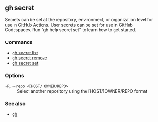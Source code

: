 

## gh secret

Secrets can be set at the repository, environment, or organization level for use in
GitHub Actions. User secrets can be set for use in GitHub Codespaces.
Run "gh help secret set" to learn how to get started.


### Commands

* [gh secret list](./gh_secret_list)
* [gh secret remove](./gh_secret_remove)
* [gh secret set](./gh_secret_set)


### Options


<dl class="flags">
	<dt><code>-R</code>, <code>--repo &lt;[HOST/]OWNER/REPO&gt;</code></dt>
	<dd>Select another repository using the [HOST/]OWNER/REPO format</dd>
</dl>


### See also

* [gh](./gh)
